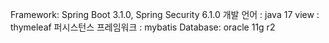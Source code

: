 Framework: Spring Boot 3.1.0, Spring Security 6.1.0
개발 언어 : java 17
view : thymeleaf
퍼시스턴스 프레임워크 : mybatis
Database: oracle 11g r2
